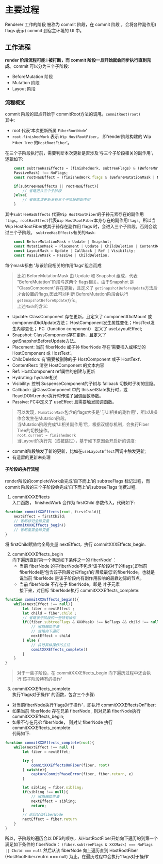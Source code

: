 # 主要过程

Renderer 工作的阶段 被称为 commit 阶段，在 commit 阶段 ，会将各种副作用( flags 表示) commit 到宿主环境的 UI 中。

## 工作流程

**render 阶段流程可能 i 被打断，而 commit 阶段一旦开始就会同步执行直到完成**。commit 可以分为三个子阶段:

- BeforeMutation 阶段
- Mutation 阶段
- Layout 阶段

### 流程概览

commit 阶段的起点开始于 commitRoot方法的调用。`commitRoot(root)`  
其中:  

- root 代表‘本次更新所属 `FiberRootNode`’
- `root.finishedWork` 表示 `Wip HostRootFiber`， 即‘render阶段构建的 Wip Fiber Tree 的`HostRootFiber`’。  

在三个子阶段执行前，需要判断本次更新是否涉及‘与三个子阶段相关的副作用’，逻辑如下:

```js
    const subtreeHasEffects = (finishedWork, subtreeFlags) & (BeforeMutationMask | MutationMask | LayoutMask |
    PassiveMask) !== NoFlags;
    const rootHasEffect = (finishedWork.flags & (BeforeMutationMask | MutationMask | LayoutMask | PassiveMask)) !== NoFlags;

    if(subtreeHasEffects || rootHasEffect){
        // 省略进入三个子阶段
    }else{
        // 省略本次更新没有三个子阶段的副作用  
    }
```

其中`subtreeHasEffects` 代表`Wip HostRootFiber`的子孙元素存在的副作用`flags`。`rootHasEffect`代表`Wip HostRootFiber`本身存在的副作用`flags`。所以当 Wip HostRootFiber或其子孙存在副作用 flags 时，会进入三个子阶段。否则会跳过三个子阶段。
`subtreeHasEffects`有关的`Mask`:

```js
    const BeforeMutationMask = Update | Snapshot;
    const MutationMask = Placement | Update | ChildDeletion | ContentReset | Ref | Hydrating | Visibility;
    const LayoutMask = Update | Callback | Ref | Visibility;
    const PassiveMask = Passive | ChildDeletion;
```

每个mask都由 '与该阶段相关的作用flags'组合而成  
> 比如 BeforeMutationMask 由 Update 和 Snapshot 组成，代表 "BeforeMutation"阶段与这两个 flags相关。由于Snapshot 是 "ClassComponent"存在更新，且定义了 `getSnapshotBeforeUpdate`方法后才会设置的flags,因此可以判断 BeforeMutation阶段会执行 `getSnapshotBeforeUpdate`方法。  
上述`Mask`的含义:

- Update: ClassComponent 存在更新，且定义了 componentDidMount 或 componentDidUpdate方法； HostComponent发生属性变化；HostText发生内容变化； FC（function component） 定义了 useLayoutEffect;
- Snapshot: ClassComponent存在更新，且定义了 getSnapshotBeforeUpdate方法。
- Placement: 当前 fiberNode 或子孙 fiberNode 存在‘需要插入或移动的 HostComponent 或 HostText’。
- ChildDeletion: 有‘需要被删除的子 HostComponent 或子 HostText’.
- ContentRest: 清空 HostComponent 的文本内容
- Ref: HostComponent ref属性的创建与更新
- Hydrating: hydrate相关
- Visibility: 控制 SuspenseComponent的子树与 fallback 切换时子树的显隐。
- Callback: 当ClassComponent 中的 this.setState执行时，或 ReactDOM.render执行时传递了回调函数参数。
- Passive: FC中定义了 useEffect 且需要触发回调函数。  

> 可以发现，`MumationMask`包含的flags大多是'与UI相关的副作用'，所以UI操作会发生在Mutation阶段。  
当Mutation阶段完成‘UI相关副作用’后，根据双缓存机制，会执行Fiber Tree的切换操作。  
`root.current = finishedWork`  
当Layout阶执行完（或被跳过），基于如下原因会开启新的调度:  

- commit阶段触发了新的更新，比如在`useLayoutEffect`回调中触发更新;  
- 有遗留的更新未处理

#### 子阶段的执行流程

render阶段的completeWork会完成‘自下而上’的 subtreeFlags 标记过程，而 commit 阶段的三个子阶段会完成‘自下而上’的subtreeFlags 消费过程.  

1. commitXXXEffects  
入口函数， finishedWork 会作为 firstChild 参数传入，代码如下:

```js
function commitXXXEffects(root, firstChild){
    nextEffect = firstChild;
    // 省略标记全局变量
    commitXXXEffects_begin()
    // 省略重置全局变量
}
```

将 firstChild赋值给全局变量 nextEffect，执行 commitXXXEffects_begin.  

2. commitXXXEffects_begin  
向下遍历直到‘第一个满足如下条件之一的 fiberNode’：
    - 当前 fiberNode 的子fiberNode不包含‘该子阶段对于的flags’,即当前fiberNode是‘包含该子阶段对应flags’的‘层级最低’的fiberNode。也就是说当前 fiberNode 是该子阶段内有副作用影响的最靠边际的节点。
    - 当前 fiberNode 不存在子 fiberNode，即是 叶子元素  
接下来，对目标 fiberNode执行 commitXXXEffects_complete:

```js
function commitXXXEffects_begin(){
    while(nextEffect !== null){
        let fiber = nextEffect ;
        let child = fiber.child ;
        // 省略该子阶段的一些特有操作
        if((fiber.subtreeFlags & XXXMask) !== NoFlags && child !== null) {
            // 省略辅助方法
            // 省略向下遍历
            nextEffect = child
        } else {
            // 执行具体操作的方法
            comitXXXEffects_complete()
        }
    }
}
```

> 对于一些子阶段，在 commitXXXEffects_begin 向下遍历过程中还会执行'该子阶段特有的操作'  

3. commitXXXEffects_complete  
执行'flags对于操作' 的函数，包含三个步骤:

- 对当前fiberNode执行'flags对于操作'，即执行 commitXXXEffectsOnFiber;
- 如果当前 fiberNode 存在兄弟 fiberNode , 则对兄弟 fiberNode执行 commitXXXEffects_begin;
- 如果不存在兄弟 fiberNode， 则对父 fiberNode 执行 commitXXXEffects_complete  
代码如下:  

```js
function commitXXXEffects_complete(root){
    while(nextEffect !== null ){
        let fiber = nextEffet;

        try {
            commitXXXEffectsOnFiber(fiber, root)
        } catch(e){
            captureCommitPhaseError(fiber, fiber.return, e)
        }

        let sibling = fiber.sibling;
        if(sibling !== null){
            // 省略辅助方法
            nextEffect = sibling;
            return;
        }
        // 返回父级fiberNode
        nextEffect = fiber.return
    }
}
```

所以，子阶段的遍历会以 DFS的顺序，从HostRootFiber开始向下遍历的到第一个满足如下条件的 fiberNode：
`(fiber.subtreeFlags & XXXMask) === NoFlags || Child === null`
然后从该 fiberNode 向上遍历直到 HostRootFiber (HostRootFiber.reutrn === null) 为止。在遍历过程中会执行'flags对于操作'

